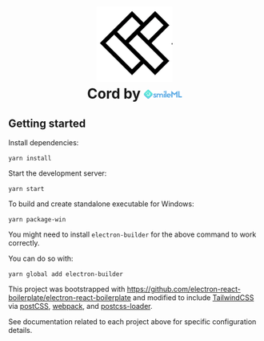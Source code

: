 # <center><img src="assets/icons/cord.png"  width="30%" /></span><br> Cord by <img src="assets/smileML.png"  width="15%" /></center>

## Getting started

Install dependencies:

```
yarn install
```

Start the development server:

```
yarn start
```

To build and create standalone executable for Windows:

```
yarn package-win
```

You might need to install `electron-builder` for the above command to work correctly.

You can do so with:

```
yarn global add electron-builder
```

This project was bootstrapped with https://github.com/electron-react-boilerplate/electron-react-boilerplate and modified to include [TailwindCSS](https://tailwindcss.com) via [postCSS](https://github.com/postcss/postcss), [webpack](https://webpack.js.org/), and [postcss-loader](https://webpack.js.org/loaders/postcss-loader/).

See documentation related to each project above for specific configuration details.
